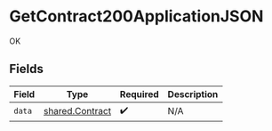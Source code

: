 # GetContract200ApplicationJSON

OK


## Fields

| Field                                              | Type                                               | Required                                           | Description                                        |
| -------------------------------------------------- | -------------------------------------------------- | -------------------------------------------------- | -------------------------------------------------- |
| `data`                                             | [shared.Contract](../../models/shared/contract.md) | :heavy_check_mark:                                 | N/A                                                |